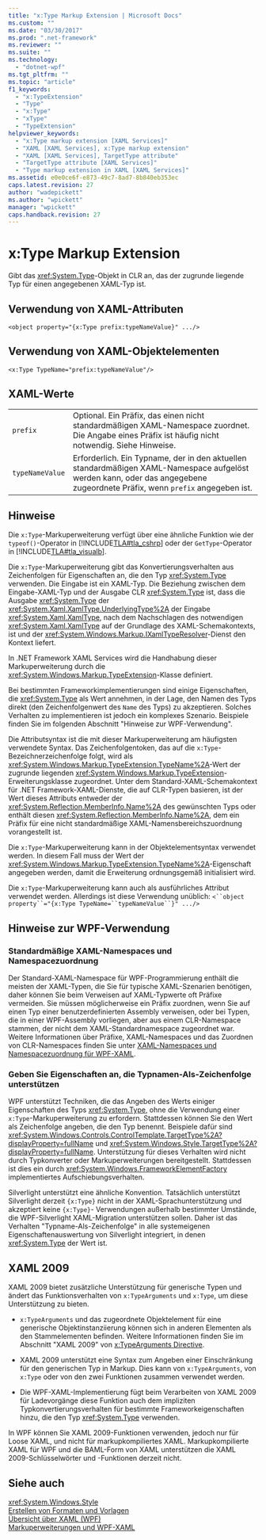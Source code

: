 ```yaml
---
title: "x:Type Markup Extension | Microsoft Docs"
ms.custom: ""
ms.date: "03/30/2017"
ms.prod: ".net-framework"
ms.reviewer: ""
ms.suite: ""
ms.technology: 
  - "dotnet-wpf"
ms.tgt_pltfrm: ""
ms.topic: "article"
f1_keywords: 
  - "x:TypeExtension"
  - "Type"
  - "x:Type"
  - "xType"
  - "TypeExtension"
helpviewer_keywords: 
  - "x:Type markup extension [XAML Services]"
  - "XAML [XAML Services], x:Type markup extension"
  - "XAML [XAML Services], TargetType attribute"
  - "TargetType attribute [XAML Services]"
  - "Type markup extension in XAML [XAML Services]"
ms.assetid: e0e0ce6f-e873-49c7-8ad7-8b840eb353ec
caps.latest.revision: 27
author: "wadepickett"
ms.author: "wpickett"
manager: "wpickett"
caps.handback.revision: 27
---
```

# x:Type Markup Extension
Gibt das <xref:System.Type>\-Objekt in CLR an, das der zugrunde liegende Typ für einen angegebenen XAML\-Typ ist.  
  
## Verwendung von XAML\-Attributen  
  
```  
<object property="{x:Type prefix:typeNameValue}" .../>  
```  
  
## Verwendung von XAML\-Objektelementen  
  
```  
<x:Type TypeName="prefix:typeNameValue"/>  
```  
  
## XAML\-Werte  
  
|||  
|-|-|  
|`prefix`|Optional.  Ein Präfix, das einen nicht standardmäßigen XAML\-Namespace zuordnet.  Die Angabe eines Präfix ist häufig nicht notwendig.  Siehe Hinweise.|  
|`typeNameValue`|Erforderlich.  Ein Typname, der in den aktuellen standardmäßigen XAML\-Namespace aufgelöst werden kann, oder das angegebene zugeordnete Präfix, wenn `prefix` angegeben ist.|  
  
## Hinweise  
 Die `x:Type`\-Markuperweiterung verfügt über eine ähnliche Funktion wie der `typeof()`\-Operator in [!INCLUDE[TLA#tla_cshrp](../../../includes/tlasharptla-cshrp-md.md)] oder der `GetType`\-Operator in [!INCLUDE[TLA#tla_visualb](../../../includes/tlasharptla-visualb-md.md)].  
  
 Die `x:Type`\-Markuperweiterung gibt das Konvertierungsverhalten aus Zeichenfolgen für Eigenschaften an, die den Typ <xref:System.Type> verwenden.  Die Eingabe ist ein XAML\-Typ.  Die Beziehung zwischen dem Eingabe\-XAML\-Typ und der Ausgabe CLR <xref:System.Type> ist, dass die Ausgabe <xref:System.Type> der <xref:System.Xaml.XamlType.UnderlyingType%2A> der Eingabe <xref:System.Xaml.XamlType>, nach dem Nachschlagen des notwendigen <xref:System.Xaml.XamlType> auf der Grundlage des XAML\-Schemakontexts, ist und der <xref:System.Windows.Markup.IXamlTypeResolver>\-Dienst den Kontext liefert.  
  
 In .NET Framework XAML Services wird die Handhabung dieser Markuperweiterung durch die <xref:System.Windows.Markup.TypeExtension>\-Klasse definiert.  
  
 Bei bestimmten Frameworkimplementierungen sind einige Eigenschaften, die <xref:System.Type> als Wert annehmen, in der Lage, den Namen des Typs direkt \(den Zeichenfolgenwert des `Name` des Typs\) zu akzeptieren.  Solches Verhalten zu implementieren ist jedoch ein komplexes Szenario.  Beispiele finden Sie im folgenden Abschnitt "Hinweise zur WPF\-Verwendung".  
  
 Die Attributsyntax ist die mit dieser Markuperweiterung am häufigsten verwendete Syntax.  Das Zeichenfolgentoken, das auf die `x:Type`\-Bezeichnerzeichenfolge folgt, wird als <xref:System.Windows.Markup.TypeExtension.TypeName%2A>\-Wert der zugrunde liegenden <xref:System.Windows.Markup.TypeExtension>\-Erweiterungsklasse zugeordnet.  Unter dem Standard\-XAML\-Schemakontext für .NET Framework\-XAML\-Dienste, die auf CLR\-Typen basieren, ist der Wert dieses Attributs entweder der <xref:System.Reflection.MemberInfo.Name%2A> des gewünschten Typs oder enthält diesen <xref:System.Reflection.MemberInfo.Name%2A>, dem ein Präfix für eine nicht standardmäßige XAML\-Namensbereichszuordnung vorangestellt ist.  
  
 Die `x:Type`\-Markuperweiterung kann in der Objektelementsyntax verwendet werden.  In diesem Fall muss der Wert der <xref:System.Windows.Markup.TypeExtension.TypeName%2A>\-Eigenschaft angegeben werden, damit die Erweiterung ordnungsgemäß initialisiert wird.  
  
 Die `x:Type`\-Markuperweiterung kann auch als ausführliches Attribut verwendet werden. Allerdings ist diese Verwendung unüblich: `<``object` `property``="{x:Type TypeName=``typeNameValue``}" .../>`  
  
## Hinweise zur WPF\-Verwendung  
  
### Standardmäßige XAML\-Namespaces und Namespacezuordnung  
 Der Standard\-XAML\-Namespace für WPF\-Programmierung enthält die meisten der XAML\-Typen, die Sie für typische XAML\-Szenarien benötigen, daher können Sie beim Verweisen auf XAML\-Typwerte oft Präfixe vermeiden.  Sie müssen möglicherweise ein Präfix zuordnen, wenn Sie auf einen Typ einer benutzerdefinierten Assembly verweisen, oder bei Typen, die in einer WPF\-Assembly vorliegen, aber aus einem CLR\-Namespace stammen, der nicht dem XAML\-Standardnamespace zugeordnet war.  Weitere Informationen über Präfixe, XAML\-Namespaces und das Zuordnen von CLR\-Namespaces finden Sie unter [XAML\-Namespaces und Namespacezuordnung für WPF\-XAML](../../../docs/framework/wpf/advanced/xaml-namespaces-and-namespace-mapping-for-wpf-xaml.md).  
  
### Geben Sie Eigenschaften an, die Typnamen\-Als\-Zeichenfolge unterstützen  
 WPF unterstützt Techniken, die das Angeben des Werts einiger Eigenschaften des Typs <xref:System.Type>, ohne die Verwendung einer `x:Type`\-Markuperweiterung zu erfordern.  Stattdessen können Sie den Wert als Zeichenfolge angeben, die den Typ benennt.  Beispiele dafür sind <xref:System.Windows.Controls.ControlTemplate.TargetType%2A?displayProperty=fullName> und <xref:System.Windows.Style.TargetType%2A?displayProperty=fullName>.  Unterstützung für dieses Verhalten wird nicht durch Typkonverter oder Markuperweiterungen bereitgestellt.  Stattdessen ist dies ein durch <xref:System.Windows.FrameworkElementFactory> implementiertes Aufschiebungsverhalten.  
  
 Silverlight unterstützt eine ähnliche Konvention.  Tatsächlich unterstützt Silverlight derzeit `{x:Type}` nicht in der XAML\-Sprachunterstützung und akzeptiert keine `{x:Type}`\- Verwendungen außerhalb bestimmter Umstände, die WPF\-Silverlight XAML\-Migration unterstützen sollen.  Daher ist das Verhalten "Typname\-Als\-Zeichenfolge" in alle systemeigenen Eigenschaftenauswertung von Silverlight integriert, in denen <xref:System.Type> der Wert ist.  
  
## XAML 2009  
 XAML 2009 bietet zusätzliche Unterstützung für generische Typen und ändert das Funktionsverhalten von `x:TypeArguments` und `x:Type`, um diese Unterstützung zu bieten.  
  
-   `x:TypeArguments` und das zugeordnete Objektelement für eine generische Objektinstanziierung können sich in anderen Elementen als den Stammelementen befinden.  Weitere Informationen finden Sie im Abschnitt "XAML 2009" von [x:TypeArguments Directive](../../../docs/framework/xaml-services/x-typearguments-directive.md).  
  
-   XAML 2009 unterstützt eine Syntax zum Angeben einer Einschränkung für den generischen Typ in Markup.  Dies kann von `x:TypeArguments`, von `x:Type` oder von den zwei Funktionen zusammen verwendet werden.  
  
-   Die WPF\-XAML\-Implementierung fügt beim Verarbeiten von XAML 2009 für Ladevorgänge diese Funktion auch dem impliziten Typkonvertierungsverhalten für bestimmte Frameworkeigenschaften hinzu, die den Typ <xref:System.Type> verwenden.  
  
 In WPF können Sie XAML 2009\-Funktionen verwenden, jedoch nur für Loose XAML, und nicht für markupkompiliertes XAML.  Markupkompilierte XAML für WPF und die BAML\-Form von XAML unterstützen die XAML 2009\-Schlüsselwörter und \-Funktionen derzeit nicht.  
  
## Siehe auch  
 <xref:System.Windows.Style>   
 [Erstellen von Formaten und Vorlagen](../../../docs/framework/wpf/controls/styling-and-templating.md)   
 [Übersicht über XAML \(WPF\)](../../../docs/framework/wpf/advanced/xaml-overview-wpf.md)   
 [Markuperweiterungen und WPF\-XAML](../../../docs/framework/wpf/advanced/markup-extensions-and-wpf-xaml.md)